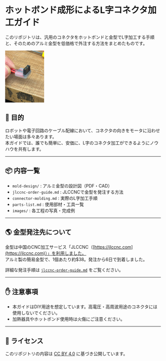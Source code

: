 # ホットボンド成形によるL字コネクタ加工ガイド

このリポジトリは、汎用のコネクタをホットボンドと金型でL字加工する手順と、そのためのアルミ金型を低価格で外注する方法をまとめたものです。

<img src="images/s-IMG_9280.jpg" width="25%">

## 🔧 目的

ロボットや電子回路のケーブル配線において、コネクタの向きをモータに沿わせたい場面は多々あります。  
本ガイドでは、誰でも簡単に、安価に、L字のコネクタ加工ができるようにノウハウを共有します。

---

## 📦 内容一覧

- `mold-design/` : アルミ金型の設計図（PDF・CAD）
- `jlccnc-order-guide.md` : JLCCNCで金型を発注する方法
- `connector-molding.md` : 実際のL字加工手順
- `parts-list.md` : 使用部材・工具一覧
- `images/` : 各工程の写真・完成例

---

## 🌎 金型発注先について

金型は中国のCNC加工サービス「JLCCNC（[https://jlccnc.com](https://jlccnc.com)）」を利用しました。  
アルミ製の簡易金型で、1個あたり約\$38。発注から6日で到着しました。

詳細な発注手順は [`jlccnc-order-guide.md`](jlccnc-order-guide.md) をご覧ください。

---

## ✋ 注意事項

- 本ガイドはDIY用途を想定しています。高電圧・高周波用途のコネクタには使用しないでください。
- 加熱器具やホットボンド使用時は火傷にご注意ください。

---

## 📄 ライセンス

このリポジトリの内容は [CC BY 4.0](https://creativecommons.org/licenses/by/4.0/deed.ja) に基づき公開しています。
